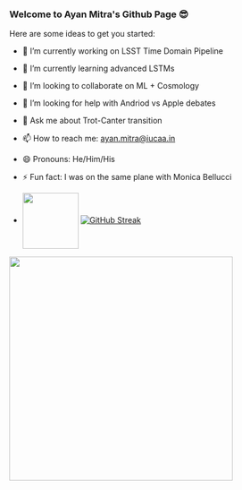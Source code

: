 ### Welcome to Ayan Mitra's Github Page 😎



Here are some ideas to get you started:

- 🔭 I’m currently working on LSST Time Domain Pipeline
- 🌱 I’m currently learning advanced LSTMs
- 👯 I’m looking to collaborate on ML + Cosmology
- 🤔 I’m looking for help with Andriod vs Apple debates
- 💬 Ask me about Trot-Canter transition
- 📫 How to reach me: ayan.mitra@iucaa.in
- 😄 Pronouns: He/Him/His
- ⚡ Fun fact: I was on the same plane with Monica Bellucci


- <a href="https://youtu.be/S-9e1v_oMHQ" target="blank"><img align="center" src="https://ibb.co/3YVKSyN" height="100" /></a>
[![GitHub Streak](https://github-readme-streak-stats.herokuapp.com?user=am610)](https://git.io/streak-stats)
<img src="https://github-readme-stats.vercel.app/api?username=am610&show_icons=true&theme=ADD_THEME_HERE" width="400">
